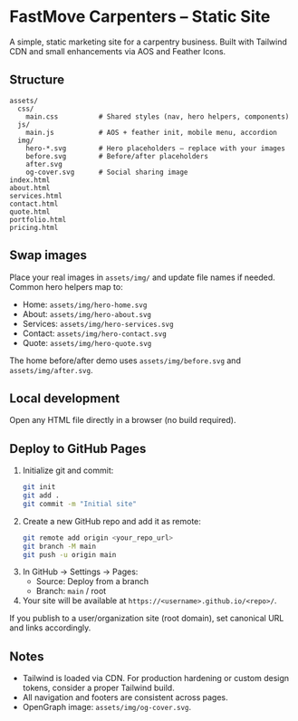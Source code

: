 # FastMove Carpenters – Static Site

A simple, static marketing site for a carpentry business. Built with Tailwind CDN and small enhancements via AOS and Feather Icons.

## Structure

```
assets/
  css/
    main.css          # Shared styles (nav, hero helpers, components)
  js/
    main.js           # AOS + feather init, mobile menu, accordion
  img/
    hero-*.svg        # Hero placeholders – replace with your images
    before.svg        # Before/after placeholders
    after.svg
    og-cover.svg      # Social sharing image
index.html
about.html
services.html
contact.html
quote.html
portfolio.html
pricing.html
```

## Swap images
Place your real images in `assets/img/` and update file names if needed. Common hero helpers map to:
- Home: `assets/img/hero-home.svg`
- About: `assets/img/hero-about.svg`
- Services: `assets/img/hero-services.svg`
- Contact: `assets/img/hero-contact.svg`
- Quote: `assets/img/hero-quote.svg`

The home before/after demo uses `assets/img/before.svg` and `assets/img/after.svg`.

## Local development
Open any HTML file directly in a browser (no build required).

## Deploy to GitHub Pages
1. Initialize git and commit:
   ```bash
   git init
   git add .
   git commit -m "Initial site"
   ```
2. Create a new GitHub repo and add it as remote:
   ```bash
   git remote add origin <your_repo_url>
   git branch -M main
   git push -u origin main
   ```
3. In GitHub → Settings → Pages:
   - Source: Deploy from a branch
   - Branch: `main` / root
4. Your site will be available at `https://<username>.github.io/<repo>/`.

If you publish to a user/organization site (root domain), set canonical URL and links accordingly.

## Notes
- Tailwind is loaded via CDN. For production hardening or custom design tokens, consider a proper Tailwind build.
- All navigation and footers are consistent across pages.
- OpenGraph image: `assets/img/og-cover.svg`.
